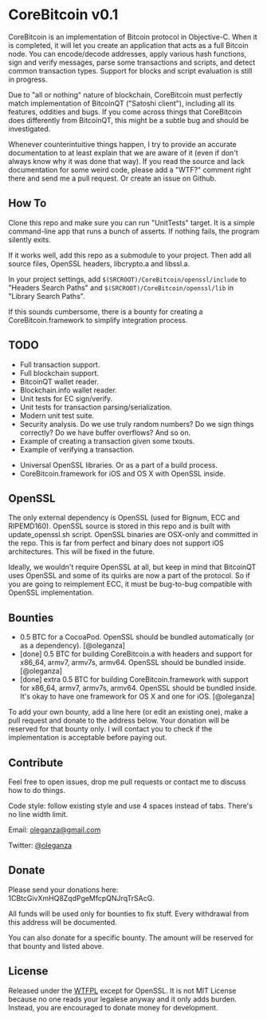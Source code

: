 
CoreBitcoin v0.1
================

CoreBitcoin is an implementation of Bitcoin protocol in Objective-C. When it is completed, it will let you create an application that acts as a full Bitcoin node. You can encode/decode addresses, apply various hash functions, sign and verify messages, parse some transactions and scripts, and detect common transaction types. Support for blocks and script evaluation is still in progress.

Due to "all or nothing" nature of blockchain, CoreBitcoin must perfectly match implementation of BitcoinQT ("Satoshi client"), including all its features, oddities and bugs. If you come across things that CoreBitcoin does differently from BitcoinQT, this might be a subtle bug and should be investigated.

Whenever counterintuitive things happen, I try to provide an accurate documentation to at least explain that we are aware of it (even if don't always know why it was done that way). If you read the source and lack documentation for some weird code, please add a "WTF?" comment right there and send me a pull request. Or create an issue on Github.

How To
------

Clone this repo and make sure you can run "UnitTests" target. It is a simple command-line app that runs a bunch of asserts. If nothing fails, the program silently exits.

If it works well, add this repo as a submodule to your project. Then add all source files, OpenSSL headers, libcrypto.a and libssl.a. 

In your project settings, add `$(SRCROOT)/CoreBitcoin/openssl/include` to "Headers Search Paths" and `$(SRCROOT)/CoreBitcoin/openssl/lib` in "Library Search Paths".

If this sounds cumbersome, there is a bounty for creating a CoreBitcoin.framework to simplify integration process.


TODO
----

- Full transaction support.
- Full blockchain support.
- BitcoinQT wallet reader.
- Blockchain.info wallet reader.
- Unit tests for EC sign/verify.
- Unit tests for transaction parsing/serialization.
- Modern unit test suite.
- Security analysis. Do we use truly random numbers? Do we sign things correctly? Do we have buffer overflows? And so on.
- Example of creating a transaction given some txouts.
- Example of verifying a transaction.

+ Universal OpenSSL libraries. Or as a part of a build process.
+ CoreBitcoin.framework for iOS and OS X with OpenSSL inside.


OpenSSL
-------

The only external dependency is OpenSSL (used for Bignum, ECC and RIPEMD160). OpenSSL source is stored in this repo and is built with update_openssl.sh script. OpenSSL binaries are OSX-only and committed in the repo. This is far from perfect and binary does not support iOS architectures. This will be fixed in the future.

Ideally, we wouldn't require OpenSSL at all, but keep in mind that BitcoinQT uses OpenSSL and some of its quirks are now a part of the protocol. So if you are going to reimplement ECC, it must be bug-to-bug compatible with OpenSSL implementation.


Bounties
--------

- 0.5 BTC for a CocoaPod. OpenSSL should be bundled automatically (or as a dependency). [@oleganza]
- [done] 0.5 BTC for building CoreBitcoin.a with headers and support for x86_64, armv7, armv7s, armv64. OpenSSL should be bundled inside. [@oleganza]
- [done] extra 0.5 BTC for building CoreBitcoin.framework with support for x86_64, armv7, armv7s, armv64. OpenSSL should be bundled inside. It's okay to have one framework for OS X and one for iOS. [@oleganza]

To add your own bounty, add a line here (or edit an existing one), make a pull request and donate to the address below. Your donation will be reserved for that bounty only. I will contact you to check if the implementation is acceptable before paying out.


Contribute
----------

Feel free to open issues, drop me pull requests or contact me to discuss how to do things.

Code style: follow existing style and use 4 spaces instead of tabs. There's no line width limit.

Email: [oleganza@gmail.com](mailto:oleganza@gmail.com)

Twitter: [@oleganza](http://twitter.com/oleganza)


Donate
------

Please send your donations here: 1CBtcGivXmHQ8ZqdPgeMfcpQNJrqTrSAcG.

All funds will be used only for bounties to fix stuff. Every withdrawal from this address will be documented.

You can also donate for a specific bounty. The amount will be reserved for that bounty and listed above.


License
-------

Released under the [WTFPL](http://www.wtfpl.net) except for OpenSSL. It is not MIT License because no one reads your legalese anyway and it only adds burden. Instead, you are encouraged to donate money for development.

